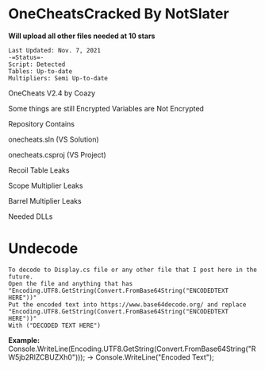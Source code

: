 # OneCheatsCracked By NotSlater
**Will upload all other files needed at 10 stars**

```
Last Updated: Nov. 7, 2021
-=Status=-
Script: Detected
Tables: Up-to-date
Multipliers: Semi Up-to-date
```

OneCheats V2.4 by Coazy

Some things are still Encrypted
Variables are Not Encrypted

Repository Contains

onecheats.sln (VS Solution)

onecheats.csproj (VS Project)

Recoil Table Leaks

Scope Multiplier Leaks

Barrel Multiplier Leaks

Needed DLLs

# Undecode
```
To decode to Display.cs file or any other file that I post here in the future.
Open the file and anything that has "Encoding.UTF8.GetString(Convert.FromBase64String("ENCODEDTEXT HERE"))"
Put the encoded text into https://www.base64decode.org/ and replace "Encoding.UTF8.GetString(Convert.FromBase64String("ENCODEDTEXT HERE"))"
With ("DECODED TEXT HERE")
```
**Example:** Console.WriteLine(Encoding.UTF8.GetString(Convert.FromBase64String("RW5jb2RlZCBUZXh0"))); -> Console.WriteLine("Encoded Text");
